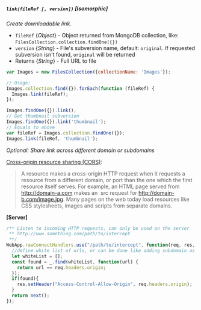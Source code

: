 ##### `link(fileRef [, version])` [*Isomorphic*]

*Create downloadable link.*

 - `fileRef` {*Object*} - Object returned from MongoDB collection, like: `FilesCollection.collection.findOne({})`
 - `version` {*String*} - File's subversion name, default: `original`. If requested subversion isn't found, `original` will be returned
 - Returns {*String*} - Full URL to file

```javascript
var Images = new FilesCollection({collectionName: 'Images'});

// Usage:
Images.collection.find({}).forEach(function (fileRef) {
  Images.link(fileRef);
});

Images.findOne({}).link();
// Get thumbnail subversion
Images.findOne({}).link('thumbnail');
// Equals to above
var fileRef = Images.collection.findOne({});
Images.link(fileRef, 'thumbnail');
```
  
  

*Optional: Share link across different domain or subdomains*

[Cross-origin resource sharing (CORS)](https://developer.mozilla.org/en-US/docs/Web/HTTP/Access_control_CORS):
> A resource makes a cross-origin HTTP request when it requests a resource from a different domain, or port than the one which the first resource itself serves. For example, an HTML page served from http://domain-a.com makes an <img> src request for http://domain-b.com/image.jpg. Many pages on the web today load resources like CSS stylesheets, images and scripts from separate domains.

__[Server]__

```javascript
/** Listen to incoming HTTP requests, can only be used on the server
 ** http://www.something.com/path/to/intercept
 **/
WebApp.rawConnectHandlers.use("/path/to/intercept", function(req, res, next) {
  //define white list of urls, or can be done like adding subdomain as prefix to Meteor.absoluteUrl();
  let whiteList = [];
  const found = _.find(whiteList, function(url) {
    return url == req.headers.origin;
  });
  if(found){
    res.setHeader("Access-Control-Allow-Origin", req.headers.origin);
  }
  return next();
});
```

